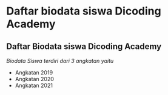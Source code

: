 
Daftar biodata siswa Dicoding Academy
==
Daftar Biodata siswa Dicoding Academy
--
*Biodata Siswa terdiri dari 3 angkatan yaitu*
- Angkatan 2019
- Angkatan 2020
- Angkatan 2021
